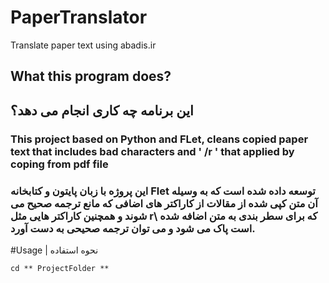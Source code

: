 # PaperTranslator
Translate paper text using abadis.ir

## What this program does?
## این برنامه چه کاری انجام می دهد؟

### This project based on Python and FLet, cleans copied paper text that includes bad characters and ' /r ' that applied by coping from pdf file
### این پروژه با زبان پایتون و کتابخانه Flet توسعه داده شده است که به وسیله آن متن کپی شده از مقالات از کاراکتر های اضافی که مانع ترجمه صحیح می شوند و همچنین کاراکتر هایی مثل r\ که برای سطر بندی به متن اضافه شده است پاک می شود و می توان ترجمه صحیحی به دست آورد.
#Usage | نحوه استفاده

<code>cd ** ProjectFolder **
